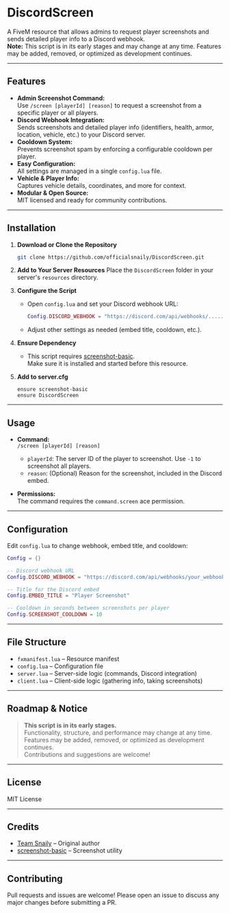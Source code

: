 # DiscordScreen

A FiveM resource that allows admins to request player screenshots and sends detailed player info to a Discord webhook.  
**Note:** This script is in its early stages and may change at any time. Features may be added, removed, or optimized as development continues.

---

## Features

- **Admin Screenshot Command:**  
  Use `/screen [playerId] [reason]` to request a screenshot from a specific player or all players.
- **Discord Webhook Integration:**  
  Sends screenshots and detailed player info (identifiers, health, armor, location, vehicle, etc.) to your Discord server.
- **Cooldown System:**  
  Prevents screenshot spam by enforcing a configurable cooldown per player.
- **Easy Configuration:**  
  All settings are managed in a single `config.lua` file.
- **Vehicle & Player Info:**  
  Captures vehicle details, coordinates, and more for context.
- **Modular & Open Source:**  
  MIT licensed and ready for community contributions.

---

## Installation

1. **Download or Clone the Repository**
   ```sh
   git clone https://github.com/officialsnaily/DiscordScreen.git
   ```

2. **Add to Your Server Resources**
   Place the `DiscordScreen` folder in your server's `resources` directory.

3. **Configure the Script**
   - Open `config.lua` and set your Discord webhook URL:
     ```lua
     Config.DISCORD_WEBHOOK = "https://discord.com/api/webhooks/....."
     ```
   - Adjust other settings as needed (embed title, cooldown, etc.).

4. **Ensure Dependency**
   - This script requires [screenshot-basic](https://github.com/citizenfx/screenshot-basic).  
     Make sure it is installed and started before this resource.

5. **Add to server.cfg**
   ```
   ensure screenshot-basic
   ensure DiscordScreen
   ```

---

## Usage

- **Command:**  
  `/screen [playerId] [reason]`
  - `playerId`: The server ID of the player to screenshot. Use `-1` to screenshot all players.
  - `reason`: (Optional) Reason for the screenshot, included in the Discord embed.

- **Permissions:**  
  The command requires the `command.screen` ace permission.

---

## Configuration

Edit `config.lua` to change webhook, embed title, and cooldown:

```lua
Config = {}

-- Discord webhook URL
Config.DISCORD_WEBHOOK = "https://discord.com/api/webhooks/your_webhook_url"

-- Title for the Discord embed
Config.EMBED_TITLE = "Player Screenshot"

-- Cooldown in seconds between screenshots per player
Config.SCREENSHOT_COOLDOWN = 10
```

---

## File Structure

- `fxmanifest.lua` – Resource manifest
- `config.lua` – Configuration file
- `server.lua` – Server-side logic (commands, Discord integration)
- `client.lua` – Client-side logic (gathering info, taking screenshots)

---

## Roadmap & Notice

> **This script is in its early stages.**  
> Functionality, structure, and performance may change at any time.  
> Features may be added, removed, or optimized as development continues.  
> Contributions and suggestions are welcome!

---

## License

MIT License

---

## Credits

- [Team Snaily](https://snai.ly/team) – Original author
- [screenshot-basic](https://github.com/citizenfx/screenshot-basic) – Screenshot utility

---

## Contributing

Pull requests and issues are welcome! Please open an issue to discuss any major changes before submitting a PR.
